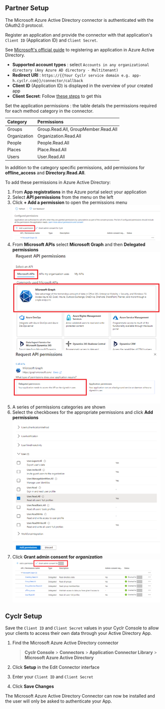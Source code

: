 
<section class="setup partner" markdown="1">

## Partner Setup

<div class="section-content" markdown="1">

The Microsoft Azure Active Directory connector is authenticated with the OAuth2.0 protocol. 

Register an application and provide the connector with that application's `Client ID` (Application ID) and `Client Secret`.

See [Microsoft's official guide](https://docs.microsoft.com/en-us/azure/active-directory/develop/quickstart-register-app) to registering an application in Azure Active Directory. 

- **Supported account types** : select `Accounts in any organizational directory (Any Azure AD directory - Multitenant)`
- **Redirect URI** : `https://{{Your Cyclr service domain e.g. app-h.cyclr.com}}/connector/callback`
- **Client ID** (Application ID) is displayed in the overview of your created app
- **Client Secret**:  Follow [these steps](https://docs.microsoft.com/en-us/azure/active-directory/develop/quickstart-register-app#add-a-client-secret) to get this

Set the application permissions : the table details the permissions required for each method category in the connector.

| Category     | Permissions                          |
| :----------- | :----------------------------------- |
| Groups       | Group.Read.All, GroupMember.Read.All |
| Organization | Organization.Read.All                |
| People       | People.Read.All                      |
| Places       | Place.Read.All                       |
| Users        | User.Read.All                        |

In addition to the category specific permissions, add permissions for **offline_access** and **Directory.Read.All**.

To add these permissions in Azure Active Directory:

1. From **App registrations** in the Azure portal select your application
2. Select **API permissions** from the menu on the left
3. Click **+ Add a permission** to open the permissions menu
   ![add permission button](./images/permissions_4.png)
4. From **Microsoft APIs** select **Microsoft Graph** and then **Delegated permissions**
   ![permissions menu](./images/permissions_1.png)
   ![permissions menu 2](./images/permissions_2.png)
5. A series of permissions categories are shown
6. Select the checkboxes for the appropriate permissions and click **Add permissions**
   ![checked permission](./images/permissions_5.png)
7. Click **Grant admin consent for _organization_**
   ![grant admin consent](./images/permissions_3.png)

</div>

</section>

<section class="setup cyclr" markdown="1">

## Cyclr Setup

<div class="section-content" markdown="1">

Save the `Client ID` and `Client Secret` values in your Cyclr Console to allow your clients to access their own data through your Active Directory App.

1. Find the Microsoft Azure Active Directory connector

   >  **Cyclr Console** > **Connectors** > **Application Connector Library** > **Microsoft Azure Active Directory**

2. Click **Setup** in the Edit Connector interface 

3. Enter your `Client ID` and `Client Secret` 
4. Click **Save Changes**


The Microsoft Azure Active Directory Connector can now be installed and the user will only be asked to authenticate your App.

</div>
</section>

